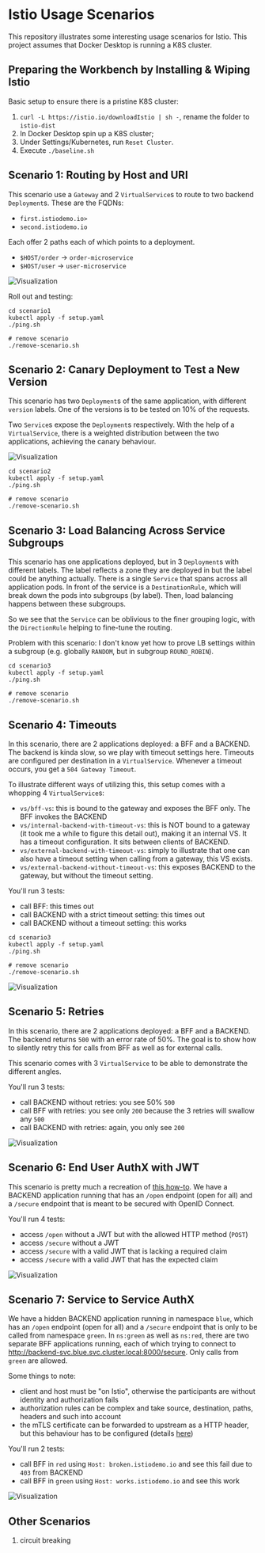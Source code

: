 # Istio Usage Scenarios

This repository illustrates some interesting usage scenarios for Istio. This project assumes that Docker Desktop is running a K8S cluster.

## Preparing the Workbench by Installing & Wiping Istio

Basic setup to ensure there is a pristine K8S cluster:

1. `curl -L https://istio.io/downloadIstio | sh -`, rename the folder to `istio-dist`
1. In Docker Desktop spin up a K8S cluster;
2. Under Settings/Kubernetes, run `Reset Cluster`.
3. Execute `./baseline.sh`

## Scenario 1: Routing by Host and URI

This scenario use a `Gateway` and 2 `VirtualService`s to route to two backend `Deployment`s. These are the FQDNs:

* `first.istiodemo.io>`
* `second.istiodemo.io`

Each offer 2 paths each of which points to a deployment.

* `$HOST/order` -> `order-microservice`
* `$HOST/user`  -> `user-microservice`

![Visualization](./scenario1/vis.png)

Roll out and testing:

```
cd scenario1
kubectl apply -f setup.yaml
./ping.sh

# remove scenario
./remove-scenario.sh
```

## Scenario 2: Canary Deployment to Test a New Version

This scenario has two `Deployment`s of the same application, with different `version` labels. One of the versions is to be tested on 10% of the requests. 

Two `Service`s expose the `Deployment`s respectively. With the help of a `VirtualService`, there is a weighted distribution between the two applications, achieving the canary behaviour.

![Visualization](./scenario2/vis.png)

```
cd scenario2
kubectl apply -f setup.yaml
./ping.sh

# remove scenario
./remove-scenario.sh
```

## Scenario 3: Load Balancing Across Service Subgroups

This scenario has one applications deployed, but in 3 `Deployment`s with different labels. The label reflects a zone they are deployed in but the label could be anything actually. There is a single `Service` that spans across all application pods. In front of the service is a `DestinationRule`, which will break down the pods into subgroups (by label). Then, load balancing happens between these subgroups.

So we see that the `Service` can be oblivious to the finer grouping logic, with the `DirectionRule` helping to fine-tune the routing.

Problem with this scenario: I don't know yet how to prove LB settings within a subgroup (e.g. globally `RANDOM`, but in subgroup `ROUND_ROBIN`).

```
cd scenario3
kubectl apply -f setup.yaml
./ping.sh

# remove scenario
./remove-scenario.sh
```

## Scenario 4: Timeouts


In this scenario, there are 2 applications deployed: a BFF and a BACKEND. The backend is kinda slow, so we play with timeout settings here.
Timeouts are configured per destination in a `VirtualService`. Whenever a timeout occurs, you get a `504 Gateway Timeout`.

To illustrate different ways of utilizing this, this setup comes with a whopping 4 `VirtualService`s:

* `vs/bff-vs`: this is bound to the gateway and exposes the BFF only. The BFF invokes the BACKEND
* `vs/internal-backend-with-timeout-vs`: this is NOT bound to a gateway (it took me a while to figure this detail out), making it an internal VS. It has a timeout configuration. It sits between clients of BACKEND.
* `vs/external-backend-with-timeout-vs`: simply to illustrate that one can also have a timeout setting when calling from a gateway, this VS exists.
* `vs/external-backend-without-timeout-vs`: this exposes BACKEND to the gateway, but without the timeout setting.

You'll run 3 tests:
* call BFF: this times out
* call BACKEND with a strict timeout setting: this times out
* call BACKEND without a timeout setting: this works

```
cd scenario3
kubectl apply -f setup.yaml
./ping.sh

# remove scenario
./remove-scenario.sh
```

![Visualization](./scenario4/vis.drawio.png)

## Scenario 5: Retries

In this scenario, there are 2 applications deployed: a BFF and a BACKEND. The backend returns `500` with an error rate of 50%. The goal is to show how to silently retry this for calls from BFF as well as for external calls.

This scenario comes with 3 `VirtualService` to be able to demonstrate the different angles.

You'll run 3 tests:
* call BACKEND without retries: you see 50% `500`
* call BFF with retries: you see only `200` because the 3 retries will swallow any `500`
* call BACKEND with retries: again, you only see `200`

![Visualization](./scenario5/vis.drawio.png)


## Scenario 6: End User AuthX with JWT

This scenario is pretty much a recreation of [this how-to](https://istio.io/latest/docs/tasks/security/authorization/authz-jwt/). 
We have a BACKEND application running that has an `/open` endpoint (open for all) and a `/secure` endpoint that is meant to be secured with OpenID Connect.

You'll run 4 tests:
* access `/open` without a JWT but with the allowed HTTP method (`POST`)
* access `/secure` without a JWT
* access `/secure` with a valid JWT that is lacking a required claim
* access `/secure` with a valid JWT that has the expected claim

![Visualization](./scenario6/vis.drawio.png)

## Scenario 7: Service to Service AuthX

We have a hidden BACKEND application running in namespace `blue`, which has an `/open` endpoint (open for all) and a `/secure` endpoint that is only to be called from namespace `green`. In `ns:green` as well as `ns:red`, there are two separate BFF applications running, each of which trying to connect to <http://backend-svc.blue.svc.cluster.local:8000/secure>. Only calls from `green` are allowed.

Some things to note:
* client and host must be "on Istio", otherwise the participants are without identity and authorization fails
* authorization rules can be complex and take source, destination, paths, headers and such into account
* the mTLS certificate can be forwarded to upstream as a HTTP header, but this behaviour has to be configured (details [here](https://istio.io/latest/docs/ops/configuration/traffic-management/network-topologies/#forwarding-external-client-attributes-ip-address-certificate-info-to-destination-workloads))

You'll run 2 tests:
* call BFF in `red` using `Host: broken.istiodemo.io` and see this fail due to `403` from BACKEND
* call BFF in `green` using `Host: works.istiodemo.io` and see this work

![Visualization](./scenario7/vis.drawio.png)

## Other Scenarios

1. circuit breaking
